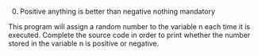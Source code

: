 0. Positive anything is better than negative nothing
mandatory

This program will assign a random number to the variable n each time it is
executed. Complete the source code in order to print whether the number stored
in the variable n is positive or negative.